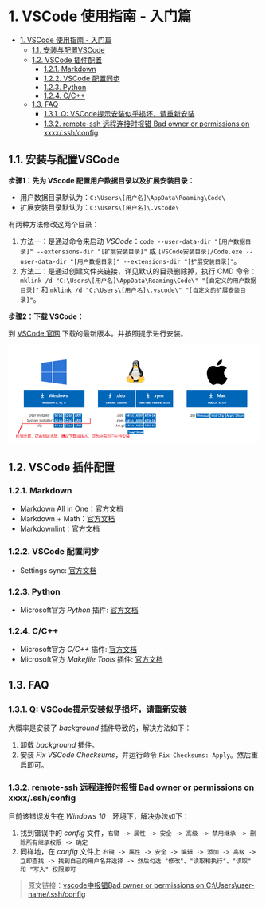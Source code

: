 # 1. VSCode 使用指南 - 入门篇

- [1. VSCode 使用指南 - 入门篇](#1-vscode-使用指南---入门篇)
  - [1.1. 安装与配置VSCode](#11-安装与配置vscode)
  - [1.2. VSCode 插件配置](#12-vscode-插件配置)
    - [1.2.1. Markdown](#121-markdown)
    - [1.2.2. VSCode 配置同步](#122-vscode-配置同步)
    - [1.2.3. Python](#123-python)
    - [1.2.4. C/C++](#124-cc)
  - [1.3. FAQ](#13-faq)
    - [1.3.1. Q: VSCode提示安装似乎损坏，请重新安装](#131-q-vscode提示安装似乎损坏请重新安装)
    - [1.3.2. remote-ssh 远程连接时报错 Bad owner or permissions on xxxx/.ssh/config](#132-remote-ssh-远程连接时报错-bad-owner-or-permissions-on-xxxxsshconfig)

## 1.1. 安装与配置VSCode

**步骤1：先为 VScode 配置用户数据目录以及扩展安装目录：**

- 用户数据目录默认为：`C:\Users\[用户名]\AppData\Roaming\Code\`
- 扩展安装目录默认为：`C:\Users\[用户名]\.vscode\`

有两种方法修改这两个目录：

1. 方法一：是通过命令来启动 *VSCode*：`code --user-data-dir "[用户数据目录]" --extensions-dir "[扩展安装目录]"` 或 `[VSCode安装目录]/Code.exe --user-data-dir "[用户数据目录]" --extensions-dir "[扩展安装目录]"`。
2. 方法二：是通过创建文件夹链接，详见默认的目录删除掉，执行 CMD 命令：`mklink /d "C:\Users\[用户名]\AppData\Roaming\Code\" "[自定义的用户数据目录]"` 和 `mklink /d "C:\Users\[用户名]\.vscode\" "[自定义的扩展安装目录]"`。

**步骤2：下载 VSCode：**

到 [VSCode 官网](https://code.visualstudio.com/) 下载的最新版本。并按照提示进行安装。

![PNG-VSCode下载页面](../pic/docs/vscode_使用指南_入门/VSCode安装_下载详情.png)

## 1.2. VSCode 插件配置

### 1.2.1. Markdown

- Markdown All in One：[官方文档](extensions/markdown_all_in_one.md)
- Markdown + Math：[官方文档](extensions/markdown+math.md)
- Markdownlint：[官方文档](extensions/markdown_lint.md)

### 1.2.2. VSCode 配置同步

- Settings sync: [官方文档](extensions/settings_sync.md)

### 1.2.3. Python

- Microsoft官方 *Python* 插件: [官方文档](extensions/python.md)

### 1.2.4. C/C++

- Microsoft官方 *C/C++* 插件: [官方文档](extensions/C_C++.md)
- Microsoft官方 *Makefile Tools* 插件: [官方文档](extensions/makefile_tools.md)

## 1.3. FAQ

### 1.3.1. Q: VSCode提示安装似乎损坏，请重新安装

大概率是安装了 *background* 插件导致的，解决方法如下：

1. 卸载 *background* 插件。
2. 安装 *Fix VSCode Checksums*，并运行命令 `Fix Checksums: Apply`。然后重启即可。

### 1.3.2. remote-ssh 远程连接时报错 Bad owner or permissions on xxxx/.ssh/config

目前该错误发生在 *Windows 10*　环境下，解决办法如下：

1. 找到错误中的 *config* 文件，`右键 -> 属性 -> 安全 -> 高级 -> 禁用继承 -> 删除所有继承权限 -> 确定`
2. 同样地，在 *config* 文件上 `右键 -> 属性 -> 安全 -> 编辑 -> 添加 -> 高级 -> 立即查找 -> 找到自己的用户名并选择 -> 然后勾选 "修改"、"读取和执行"、"读取" 和 "写入" 权限即可`

> 原文链接：[vscode中报错Bad owner or permissions on C:\\Users\\user-name/.ssh/config](https://blog.csdn.net/weixin_37707670/article/details/108831132)
